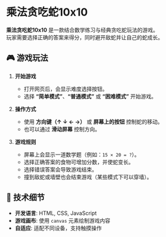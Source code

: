 # 乘法贪吃蛇10x10

**乘法贪吃蛇10x10** 是一款结合数学练习与经典贪吃蛇玩法的游戏。  
玩家需要选择正确的答案来得分，同时避开敌蛇并让自己的蛇成长。

## 🎮 游戏玩法

1. **开始游戏**
   - 打开网页后，会显示难度选择按钮。
   - 选择 **“简单模式”**、**“普通模式”** 或 **“困难模式”** 开始游戏。

2. **操作方式**
   - 使用 **方向键（↑ ↓ ← →）** 或 **屏幕上的按钮** 控制蛇的移动。
   - 也可以通过 **滑动屏幕** 控制方向。

3. **游戏规则**
   - 屏幕上会显示一道数学题（例如：`15 × 20 = ?`）。
   - 选择正确答案的食物可增加分数，并使蛇变长。
   - 选择错误答案会导致游戏结束。
   - 撞到敌蛇或墙壁也会结束游戏（某些模式下可以穿墙）。

## 🔧 技术细节

- **开发语言**: HTML, CSS, JavaScript  
- **游戏画布**: 使用 `canvas` 元素绘制游戏内容  
- **自适应**: 适配不同设备，支持触摸操作

